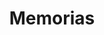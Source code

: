 ---
title: Memorias
description: Revive los momentos destacados de las estrategias pedagógicas implementadas en el proyecto Mapas.
weight: 2
menu: main
layout: memorias
---